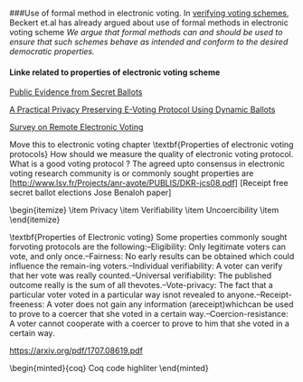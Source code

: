 ###Use of formal method in electronic voting. 
In [verifying voting schemes](https://www.sciencedirect.com/science/article/pii/S2214212614000246), Beckert et.al has already argued about use of formal methods in 
electronic voting scheme *We argue that formal methods can and should be used to ensure that such schemes behave as intended and conform to the desired democratic properties.*

#### Linke related to properties of electronic voting scheme
[Public Evidence from Secret Ballots](https://arxiv.org/pdf/1707.08619.pdf)

[A Practical Privacy Preserving E-Voting
Protocol Using Dynamic Ballots](https://pdfs.semanticscholar.org/2cdf/62b42699ebf058b4be8d021666c123343515.pdf)

[Survey on Remote Electronic Voting](https://arxiv.org/pdf/1702.02798.pdf)





Move this to electronic voting chapter
 \textbf{Properties of electronic voting protocols}
  How should we measure the quality of electronic voting protocol. 
  What is a good voting protocol ? 
  The agreed upto consensus in electronic voting research
  community is or commonly sought properties are  
  [http://www.lsv.fr/Projects/anr-avote/PUBLIS/DKR-jcs08.pdf]
  [Receipt free secret ballot elections Jose Benaloh paper]
  
 \begin{itemize}
 \item Privacy 
 \item Verifiability
 \item Uncoercibility
 \item 
 \end{itemize} 
 
 \textbf{Properties of Electronic voting} 
 Some properties commonly sought forvoting protocols are the following:–Eligibility: Only legitimate voters can vote, and only once.–Fairness: No early results can be obtained which could influence the remain-ing voters.–Individual verifiability: A voter can verify that her vote was really counted.–Universal verifiability: The published outcome really is the sum of all thevotes.–Vote-privacy: The fact that a particular voter voted in a particular way isnot revealed to anyone.–Receipt-freeness: A voter does not gain any information (areceipt)whichcan be used to prove to a coercer that she voted in a certain way.–Coercion-resistance: A voter cannot cooperate with a coercer to prove to him that she voted in a certain way.
 
 https://arxiv.org/pdf/1707.08619.pdf
 
 \begin{minted}{coq} 
 Coq code highliter
 \end{minted} 
 
 
 
